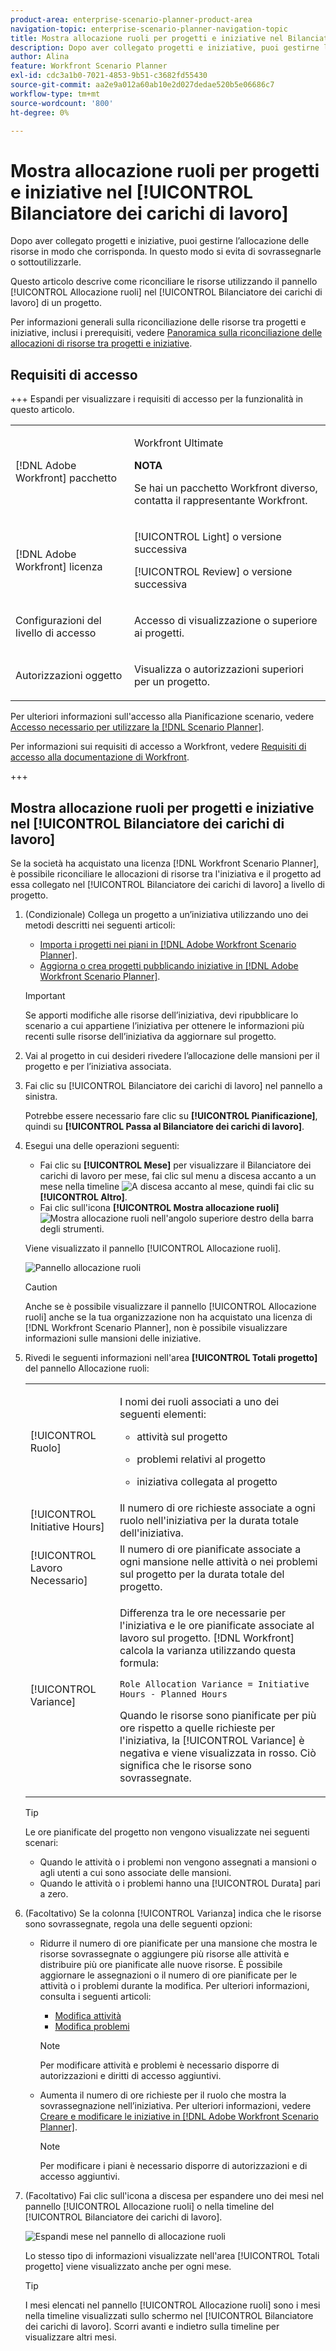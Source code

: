 ```yaml
---
product-area: enterprise-scenario-planner-product-area
navigation-topic: enterprise-scenario-planner-navigation-topic
title: Mostra allocazione ruoli per progetti e iniziative nel Bilanciatore dei carichi di lavoro
description: Dopo aver collegato progetti e iniziative, puoi gestirne l’allocazione delle risorse in modo che
author: Alina
feature: Workfront Scenario Planner
exl-id: cdc3a1b0-7021-4853-9b51-c3682fd55430
source-git-commit: aa2e9a012a60ab10e2d027dedae520b5e06686c7
workflow-type: tm+mt
source-wordcount: '800'
ht-degree: 0%

---
```


# Mostra allocazione ruoli per progetti e iniziative nel [!UICONTROL Bilanciatore dei carichi di lavoro]

<!--Audited: 07/2024-->

Dopo aver collegato progetti e iniziative, puoi gestirne l’allocazione delle risorse in modo che corrisponda. In questo modo si evita di sovrassegnarle o sottoutilizzarle.

Questo articolo descrive come riconciliare le risorse utilizzando il pannello [!UICONTROL Allocazione ruoli] nel [!UICONTROL Bilanciatore dei carichi di lavoro] di un progetto.

Per informazioni generali sulla riconciliazione delle risorse tra progetti e iniziative, inclusi i prerequisiti, vedere [Panoramica sulla riconciliazione delle allocazioni di risorse tra progetti e iniziative](../scenario-planner/overview-reconcile-allocations-between-projects-initiatives.md).

## Requisiti di accesso

+++ Espandi per visualizzare i requisiti di accesso per la funzionalità in questo articolo. 

<table style="table-layout:auto"> 
 <col> 
 <col> 
 <tbody> 
  <tr> 
   <td> <p>[!DNL Adobe Workfront] pacchetto</p> </td> 
   <td> 
   <p>Workfront Ultimate</p>
<p><b>NOTA</b></p>
<p>Se hai un pacchetto Workfront diverso, contatta il rappresentante Workfront.</p>
   </td> 
  </tr> 
  <tr> 
   <td> <p>[!DNL Adobe Workfront] licenza</p> </td> 
   <td> <p>[!UICONTROL Light] o versione successiva</p> 
   <p>[!UICONTROL Review] o versione successiva</p> </td> 
  </tr> 
    <tr> 
   <td>Configurazioni del livello di accesso</td> 
   <td> <p>Accesso di visualizzazione o superiore ai progetti.</p></td> 
  </tr> 
  <tr> 
   <td> <p>Autorizzazioni oggetto </p> </td> 
   <td> <p> Visualizza o autorizzazioni superiori per un progetto.</p></td> 
  </tr> 
 </tbody> 
</table>

Per ulteriori informazioni sull&#39;accesso alla Pianificazione scenario, vedere [Accesso necessario per utilizzare la [!DNL Scenario Planner]](../scenario-planner/access-needed-to-use-sp.md).

Per informazioni sui requisiti di accesso a Workfront, vedere [Requisiti di accesso alla documentazione di Workfront](/help/quicksilver/administration-and-setup/add-users/access-levels-and-object-permissions/access-level-requirements-in-documentation.md).

+++

<!--Old:

<table style="table-layout:auto"> 
 <col> 
 <col> 
 <tbody> 
  <tr> 
   <td> <p>[!DNL Adobe Workfront] plan*</p> </td> 
   <td> <ul></li>
   <li><p>New: Ultimate </p></li>
   <p>The Scenario Planner is not available for the new Workfront Select or Workfront Prime plans. </p>
   <li><p>Current: [!UICONTROL Business] or higher</p></ul>
   </td> 
  </tr> 
  <tr> 
   <td> <p>[!DNL Adobe Workfront] license*</p> </td> 
   <td> <p>New: Light or higher</p> 
   <p>Current: [!UICONTROL Review] or higher</p> </td> 
  </tr> 
  <tr> 
   <td>Product* </td> 
   <td> <ul><li><p>For the new Workfront plans:</p><p> Adobe Workfront</li></p>
   <li><p>For the current Workfront plans: </p>
   <p>Adobe Workfront</p> <p>Adobe Workfront Scenario Planner</p></li></ul>
   
   <p>For more information, see <a href="../scenario-planner/access-needed-to-use-sp.md" class="MCXref xref">Access needed to use the [!DNL Scenario Planner]</a>. </p> </td> 
  </tr> 
  <tr data-mc-conditions=""> 
   <td>Access level </td> 
   <td> <p>View or higher access to Projects.</p> </td> 
  </tr> 
  <tr data-mc-conditions=""> 
   <td> <p>Object permissions </p> </td> 
   <td> <p> View or higher permission to a project.</p> </td> 
  </tr> 
 </tbody> 
</table>-->

## Mostra allocazione ruoli per progetti e iniziative nel [!UICONTROL Bilanciatore dei carichi di lavoro]

Se la società ha acquistato una licenza [!DNL Workfront Scenario Planner], è possibile riconciliare le allocazioni di risorse tra l&#39;iniziativa e il progetto ad essa collegato nel [!UICONTROL Bilanciatore dei carichi di lavoro] a livello di progetto.

1. (Condizionale) Collega un progetto a un’iniziativa utilizzando uno dei metodi descritti nei seguenti articoli:

   * [Importa i progetti nei piani in [!DNL Adobe Workfront Scenario Planner]](import-projects-to-plans.md).
   * [Aggiorna o crea progetti pubblicando iniziative in [!DNL Adobe Workfront Scenario Planner]](publish-scenarios-update-projects.md).

   >[!IMPORTANT]
   >
   >Se apporti modifiche alle risorse dell’iniziativa, devi ripubblicare lo scenario a cui appartiene l’iniziativa per ottenere le informazioni più recenti sulle risorse dell’iniziativa da aggiornare sul progetto.

1. Vai al progetto in cui desideri rivedere l’allocazione delle mansioni per il progetto e per l’iniziativa associata.
1. Fai clic su [!UICONTROL Bilanciatore dei carichi di lavoro] nel pannello a sinistra.

   Potrebbe essere necessario fare clic su **[!UICONTROL Pianificazione]**, quindi su **[!UICONTROL Passa al Bilanciatore dei carichi di lavoro]**.

1. Esegui una delle operazioni seguenti:

   * Fai clic su **[!UICONTROL Mese]** per visualizzare il Bilanciatore dei carichi di lavoro per mese, fai clic sul menu a discesa accanto a un mese nella timeline ![A discesa accanto al mese](assets/drop-down-next-to-month-month-view-wb.png), quindi fai clic su **[!UICONTROL Altro]**.
   * Fai clic sull&#39;icona **[!UICONTROL Mostra allocazione ruoli]** ![Mostra allocazione ruoli](assets/show-role-allocation-icon.png) nell&#39;angolo superiore destro della barra degli strumenti.

   Viene visualizzato il pannello [!UICONTROL Allocazione ruoli].

   ![Pannello allocazione ruoli](assets/role-allocation-panel-months-collapsed-350x319.png)

   >[!CAUTION]
   >
   >Anche se è possibile visualizzare il pannello [!UICONTROL Allocazione ruoli] anche se la tua organizzazione non ha acquistato una licenza di [!DNL Workfront Scenario Planner], non è possibile visualizzare informazioni sulle mansioni delle iniziative.

   <!--
   <p data-mc-conditions="QuicksilverOrClassic.Draft mode">(NOTE: ensure this step stays 5 to match the mention of it in the section below)</p>
   -->

1. Rivedi le seguenti informazioni nell&#39;area **[!UICONTROL Totali progetto]** del pannello Allocazione ruoli:

   <table style="table-layout:auto"> 
    <col> 
    <col> 
    <tbody> 
     <tr> 
      <td role="rowheader">[!UICONTROL Ruolo]</td> 
      <td> <p>I nomi dei ruoli associati a uno dei seguenti elementi:</p> 
       <ul> 
        <li> <p>attività sul progetto</p> </li> 
        <li> <p>problemi relativi al progetto</p> </li> 
        <li> <p>iniziativa collegata al progetto</p> </li> 
       </ul> </td> 
     </tr> 
     <tr> 
      <td role="rowheader">[!UICONTROL Initiative Hours]</td> 
      <td>Il numero di ore richieste associate a ogni ruolo nell'iniziativa per la durata totale dell'iniziativa. </td> 
     </tr> 
     <tr> 
      <td role="rowheader">[!UICONTROL Lavoro Necessario]</td> 
      <td>Il numero di ore pianificate associate a ogni mansione nelle attività o nei problemi sul progetto per la durata totale del progetto. </td> 
     </tr> 
     <tr> 
      <td role="rowheader">[!UICONTROL Variance]</td> 
      <td> <p>Differenza tra le ore necessarie per l'iniziativa e le ore pianificate associate al lavoro sul progetto. [!DNL Workfront] calcola la varianza  utilizzando questa formula:</p> <p><code>Role Allocation Variance = Initiative Hours - Planned Hours</code> </p> <p>Quando le risorse sono pianificate per più ore rispetto a quelle richieste per l'iniziativa, la [!UICONTROL Variance] è negativa e viene visualizzata in rosso. Ciò significa che le risorse sono sovrassegnate. </p> </td> 
     </tr> 
    </tbody> 
   </table>

   >[!TIP]
   >
   >Le ore pianificate del progetto non vengono visualizzate nei seguenti scenari:
   >
   >   
   >   
   >   * Quando le attività o i problemi non vengono assegnati a mansioni o agli utenti a cui sono associate delle mansioni.
   >   * Quando le attività o i problemi hanno una [!UICONTROL Durata] pari a zero.
   >   
   >

1. (Facoltativo) Se la colonna [!UICONTROL Varianza] indica che le risorse sono sovrassegnate, regola una delle seguenti opzioni:

   * Ridurre il numero di ore pianificate per una mansione che mostra le risorse sovrassegnate o aggiungere più risorse alle attività e distribuire più ore pianificate alle nuove risorse. È possibile aggiornare le assegnazioni o il numero di ore pianificate per le attività o i problemi durante la modifica. Per ulteriori informazioni, consulta i seguenti articoli:

      * [Modifica attività](../manage-work/tasks/manage-tasks/edit-tasks.md)
      * [Modifica problemi](../manage-work/issues/manage-issues/edit-issues.md)

     >[!NOTE]
     >
     >Per modificare attività e problemi è necessario disporre di autorizzazioni e diritti di accesso aggiuntivi.

   * Aumenta il numero di ore richieste per il ruolo che mostra la sovrassegnazione nell’iniziativa. Per ulteriori informazioni, vedere [Creare e modificare le iniziative in [!DNL Adobe Workfront Scenario Planner]](create-and-edit-initiatives.md).

     >[!NOTE]
     >
     >Per modificare i piani è necessario disporre di autorizzazioni e di accesso aggiuntivi.

1. (Facoltativo) Fai clic sull&#39;icona a discesa per espandere uno dei mesi nel pannello [!UICONTROL Allocazione ruoli] o nella timeline del [!UICONTROL Bilanciatore dei carichi di lavoro].

   ![Espandi mese nel pannello di allocazione ruoli](assets/month-expanded-highlighted-role-allocation-panel-wb-350x145.png)

   Lo stesso tipo di informazioni visualizzate nell&#39;area [!UICONTROL Totali progetto] viene visualizzato anche per ogni mese.

   >[!TIP]
   >
   >I mesi elencati nel pannello [!UICONTROL Allocazione ruoli] sono i mesi nella timeline visualizzati sullo schermo nel [!UICONTROL Bilanciatore dei carichi di lavoro]. Scorri avanti e indietro sulla timeline per visualizzare altri mesi.

   <!--
   <li value="8" data-mc-conditions="QuicksilverOrClassic.Draft mode"> <p> </p> </li>
   -->


